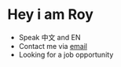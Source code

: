 # Hey i am Roy
* Speak 中文 and EN
* Contact me via [email](mailto:xie.yang.roy@gmail.com)
* Looking for a job opportunity
